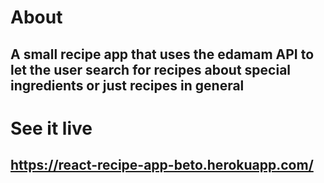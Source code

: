 # About

## A small recipe app that uses the edamam API to let the user search for recipes about special ingredients or just recipes in general 

# See it live

## https://react-recipe-app-beto.herokuapp.com/
